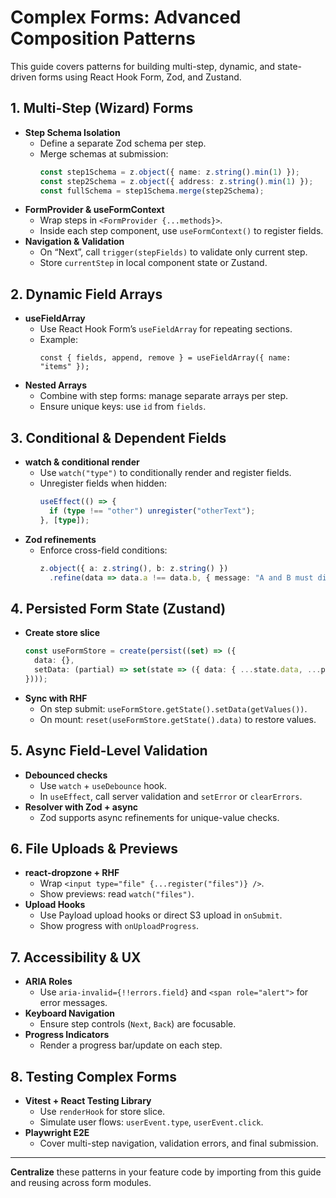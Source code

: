 # Complex Forms: Advanced Composition Patterns

This guide covers patterns for building multi-step, dynamic, and state-driven forms using React Hook Form, Zod, and Zustand.

## 1. Multi-Step (Wizard) Forms

- **Step Schema Isolation**
  - Define a separate Zod schema per step.
  - Merge schemas at submission:  
    ```ts
    const step1Schema = z.object({ name: z.string().min(1) });
    const step2Schema = z.object({ address: z.string().min(1) });
    const fullSchema = step1Schema.merge(step2Schema);
    ```
- **FormProvider & useFormContext**
  - Wrap steps in `<FormProvider {...methods}>`.
  - Inside each step component, use `useFormContext()` to register fields.
- **Navigation & Validation**
  - On “Next”, call `trigger(stepFields)` to validate only current step.
  - Store `currentStep` in local component state or Zustand.

## 2. Dynamic Field Arrays

- **useFieldArray**
  - Use React Hook Form’s `useFieldArray` for repeating sections.
  - Example:
    ```tsx
    const { fields, append, remove } = useFieldArray({ name: "items" });
    ```
- **Nested Arrays**
  - Combine with step forms: manage separate arrays per step.
  - Ensure unique keys: use `id` from `fields`.

## 3. Conditional & Dependent Fields

- **watch & conditional render**
  - Use `watch("type")` to conditionally render and register fields.
  - Unregister fields when hidden:  
    ```ts
    useEffect(() => {
      if (type !== "other") unregister("otherText");
    }, [type]);
    ```
- **Zod refinements**
  - Enforce cross-field conditions:  
    ```ts
    z.object({ a: z.string(), b: z.string() })
      .refine(data => data.a !== data.b, { message: "A and B must differ" });
    ```

## 4. Persisted Form State (Zustand)

- **Create store slice**
  ```ts
  const useFormStore = create(persist((set) => ({
    data: {},
    setData: (partial) => set(state => ({ data: { ...state.data, ...partial } })),
  })));
  ```
- **Sync with RHF**
  - On step submit: `useFormStore.getState().setData(getValues())`.
  - On mount: `reset(useFormStore.getState().data)` to restore values.

## 5. Async Field-Level Validation

- **Debounced checks**
  - Use `watch` + `useDebounce` hook.
  - In `useEffect`, call server validation and `setError` or `clearErrors`.
- **Resolver with Zod + async**
  - Zod supports async refinements for unique-value checks.

## 6. File Uploads & Previews

- **react-dropzone + RHF**
  - Wrap `<input type="file" {...register("files")} />`.
  - Show previews: read `watch("files")`.
- **Upload Hooks**
  - Use Payload upload hooks or direct S3 upload in `onSubmit`.
  - Show progress with `onUploadProgress`.

## 7. Accessibility & UX

- **ARIA Roles**
  - Use `aria-invalid={!!errors.field}` and `<span role="alert">` for error messages.
- **Keyboard Navigation**
  - Ensure step controls (`Next`, `Back`) are focusable.
- **Progress Indicators**
  - Render a progress bar/update on each step.

## 8. Testing Complex Forms

- **Vitest + React Testing Library**
  - Use `renderHook` for store slice.
  - Simulate user flows: `userEvent.type`, `userEvent.click`.
- **Playwright E2E**
  - Cover multi-step navigation, validation errors, and final submission.

---

**Centralize** these patterns in your feature code by importing from this guide and reusing across form modules.
